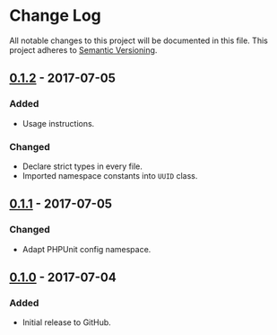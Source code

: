 # Change Log
All notable changes to this project will be documented in this file.
This project adheres to [Semantic Versioning](http://semver.org/).

## [0.1.2] - 2017-07-05
### Added
- Usage instructions.

### Changed
- Declare strict types in every file.
- Imported namespace constants into `UUID` class.

## [0.1.1] - 2017-07-05
### Changed
- Adapt PHPUnit config namespace.

## [0.1.0] - 2017-07-04
### Added
- Initial release to GitHub.

[0.1.2]: https://github.com/brightnucleus/keys/compare/v0.1.1...v0.1.2
[0.1.1]: https://github.com/brightnucleus/keys/compare/v0.1.0...v0.1.1
[0.1.0]: https://github.com/brightnucleus/keys/compare/v0.0.0...v0.1.0
